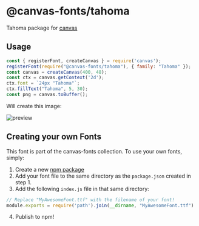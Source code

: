 @canvas-fonts/tahoma
====

Tahoma package for [canvas](https://npmjs.org/package/canvas)

## Usage

```js
const { registerFont, createCanvas } = require('canvas');
registerFont(require("@canvas-fonts/tahoma"), { family: "Tahoma" });
const canvas = createCanvas(400, 48);
const ctx = canvas.getContext('2d');
ctx.font = `24px "Tahoma"`;
ctx.fillText("Tahoma", 5, 30);
const png = canvas.toBuffer();
```

Will create this image:

![preview](https://github.com/retrohacker/canvas-fonts/raw/master/previews/tahoma.png)

## Creating your own Fonts

This font is part of the canvas-fonts collection. To use your own fonts, simply:

1. Create a new [npm package](https://docs.npmjs.com/creating-node-js-modules)
2. Add your font file to the same directory as the `package.json` created in step 1.
3. Add the following `index.js` file in that same directory:

```js
// Replace "MyAwesomeFont.ttf" with the filename of your font!
module.exports = require('path').join(__dirname, "MyAwesomeFont.ttf")
```

4. Publish to npm!